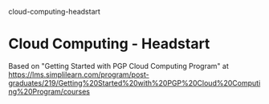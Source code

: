 cloud-computing-headstart
# Cloud Computing - Headstart

Based on "Getting Started with PGP Cloud Computing Program" at https://lms.simplilearn.com/program/post-graduates/219/Getting%20Started%20with%20PGP%20Cloud%20Computing%20Program/courses

